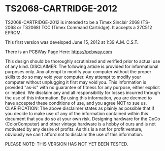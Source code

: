 # TS2068-CARTRIDGE-2012
TS2068-CARTRIDGE-2012 is intended to be a Timex Sinclair 2068 (TS-2068 or TS2068) TCC (Timex Command Cartridge). It accepts a 27C512 EPROM.

This first version was developed June 15, 2012 at 1:39 A.M. C.S.T.

There is an PCBWay Page Here: https://pcbway.com

This design should be thoroughly scrutinized and verified prior to actual use of any kind. DISCLAIMER: The following article is provided for informational purposes only. Any attempt to modify your computer without the proper skills to do so may void your computer. Any attempt to modify your computer without unplugging it first may void you. This Information is provided "as-is" with no guarantee of fitness for any purpose, either explicit or implied. We disclaim any and all responsibility for losses incurred through the use of this information. By using this information, you are deemed to have accepted these conditions of use, and you agree NOT to sue us. CLARIFICATION: The above disclaimer states as plainly as possible that if you decide to make use of any of the information contained within this document that you do so at your own risk. Designing hardware for the CoCo (ColorComputer) and other vintage hardware is a hobby of ours and is not motivated by any desire of profits. As this is a not for profit venture, obviously we can't afford not to disclaim the use of this information.

PLEASE NOTE: THIS VERSION HAS NOT YET BEEN TESTED.

